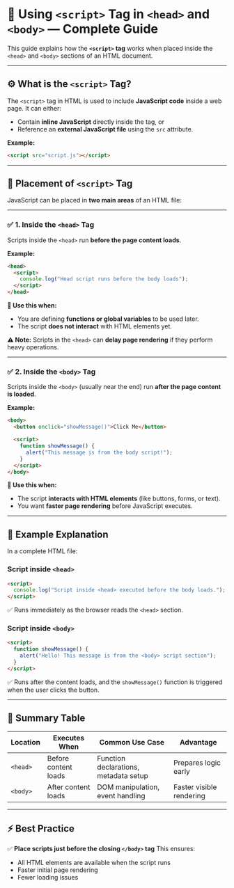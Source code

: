 # 🧠 Using `<script>` Tag in `<head>` and `<body>` — Complete Guide

This guide explains how the **`<script>` tag** works when placed inside the `<head>` and `<body>` sections of an HTML document.

---

## ⚙️ What is the `<script>` Tag?

The `<script>` tag in HTML is used to include **JavaScript code** inside a web page.
It can either:

* Contain **inline JavaScript** directly inside the tag, or
* Reference an **external JavaScript file** using the `src` attribute.

**Example:**

```html
<script src="script.js"></script>
```

---

## 🧩 Placement of `<script>` Tag

JavaScript can be placed in **two main areas** of an HTML file:

---

### ✅ 1. Inside the `<head>` Tag

Scripts inside the `<head>` run **before the page content loads**.

**Example:**

```html
<head>
  <script>
    console.log("Head script runs before the body loads");
  </script>
</head>
```

**🧠 Use this when:**

* You are defining **functions or global variables** to be used later.
* The script **does not interact** with HTML elements yet.

**⚠️ Note:**
Scripts in the `<head>` can **delay page rendering** if they perform heavy operations.

---

### ✅ 2. Inside the `<body>` Tag

Scripts inside the `<body>` (usually near the end) run **after the page content is loaded**.

**Example:**

```html
<body>
  <button onclick="showMessage()">Click Me</button>

  <script>
    function showMessage() {
      alert("This message is from the body script!");
    }
  </script>
</body>
```

**🧠 Use this when:**

* The script **interacts with HTML elements** (like buttons, forms, or text).
* You want **faster page rendering** before JavaScript executes.

---

## 🧱 Example Explanation

In a complete HTML file:

### Script inside `<head>`

```html
<script>
  console.log("Script inside <head> executed before the body loads.");
</script>
```

✅ Runs immediately as the browser reads the `<head>` section.

### Script inside `<body>`

```html
<script>
  function showMessage() {
    alert("Hello! This message is from the <body> script section");
  }
</script>
```

✅ Runs after the content loads, and the `showMessage()` function is triggered when the user clicks the button.

---

## 🧮 Summary Table

| Location | Executes When        | Common Use Case                       | Advantage                |
| -------- | -------------------- | ------------------------------------- | ------------------------ |
| `<head>` | Before content loads | Function declarations, metadata setup | Prepares logic early     |
| `<body>` | After content loads  | DOM manipulation, event handling      | Faster visible rendering |

---

## ⚡ Best Practice

✅ **Place scripts just before the closing `</body>` tag**
This ensures:

* All HTML elements are available when the script runs
* Faster initial page rendering
* Fewer loading issues


